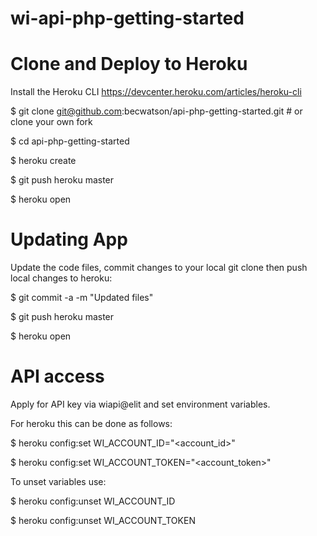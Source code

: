 # wi-api-php-getting-started

# Clone and Deploy to Heroku

Install the Heroku CLI
https://devcenter.heroku.com/articles/heroku-cli

$ git clone git@github.com:becwatson/api-php-getting-started.git # or clone your own fork

$ cd api-php-getting-started

$ heroku create

$ git push heroku master

$ heroku open


# Updating App

Update the code files, commit changes to your local git clone then push local changes to heroku:

$ git commit -a -m "Updated files"

$ git push heroku master

$ heroku open


# API access

Apply for API key via wiapi@elit and set environment variables.

For heroku this can be done as follows:

$ heroku config:set WI_ACCOUNT_ID="<account_id>"

$ heroku config:set WI_ACCOUNT_TOKEN="<account_token>"

To unset variables use:

$ heroku config:unset WI_ACCOUNT_ID

$ heroku config:unset WI_ACCOUNT_TOKEN
